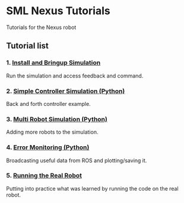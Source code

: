 # SML Nexus Tutorials
Tutorials for the Nexus robot

## Tutorial list

### 1. [Install and Bringup Simulation](/documentation/tutorials/1_install_and_bringup_simulation.md) 
Run the simulation and access feedback and command.

### 2. [Simple Controller Simulation (Python)](/documentation/tutorials/2_simple_controller_simulation_python.md)
Back and forth controller example.

### 3. [Multi Robot Simulation (Python)](/documentation/tutorials/3_multi_robot_simulation_python.md)
Adding more robots to the simulation.

### 4. [Error Monitoring (Python)](/documentation/tutorials/4_error_monitoring_python.md)
Broadcasting useful data from ROS and plotting/saving it.

### 5. [Running the Real Robot](/documentation/tutorials/5_running_the_real_robot.md)
Putting into practice what was learned by running the code on the real robot.
